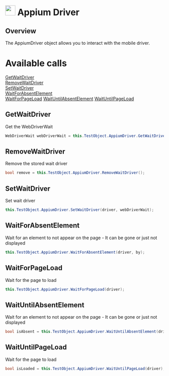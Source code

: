 # <img src="resources/maqslogo.ico" height="32" width="32"> Appium Driver

## Overview
The AppiumDriver object allows you to interact with the mobile driver.

# Available calls
[GetWaitDriver](#GetWaitDriver)  
[RemoveWaitDriver](#RemoveWaitDriver)  
[SetWaitDriver](#SetWaitDriver)  
[WaitForAbsentElement](#WaitForAbsentElement)  
[WaitForPageLoad](#WaitForPageLoad)
[WaitUntilAbsentElement](#WaitUntilAbsentElement)
[WaitUntilPageLoad](#WaitUntilPageLoad)

## GetWaitDriver
Get the WebDriverWait
```csharp
WebDriverWait webDriverWait = this.TestObject.AppiumDriver.GetWaitDriver();
```

## RemoveWaitDriver
Remove the stored wait driver
```csharp
bool remove = this.TestObject.AppiumDriver.RemoveWaitDriver();
```

## SetWaitDriver
Set wait driver
```csharp
this.TestObject.AppiumDriver.SetWaitDriver(driver, webDriverWait);
```

## WaitForAbsentElement
Wait for an element to not appear on the page - It can be gone or just not displayed
```csharp
this.TestObject.AppiumDriver.WaitForAbsentElement(driver, by);
```

## WaitForPageLoad
Wait for the page to load
```csharp
this.TestObject.AppiumDriver.WaitForPageLoad(driver);
```

## WaitUntilAbsentElement
Wait for an element to not appear on the page - It can be gone or just not displayed
```csharp
bool isAbsent = this.TestObject.AppiumDriver.WaitUntilAbsentElement(driver, by);
```

## WaitUntilPageLoad
Wait for the page to load
```csharp
bool isLoaded = this.TestObject.AppiumDriver.WaitUntilPageLoad(driver);
```
